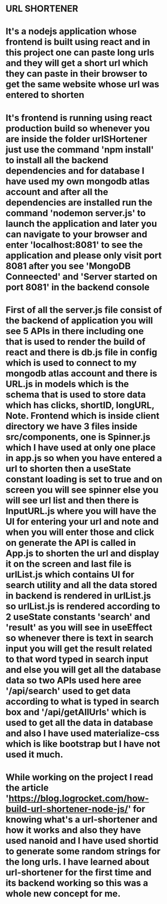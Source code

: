 # URL SHORTENER

# It's a nodejs application whose frontend is built using react and in this project one can paste long urls and they will get a short url which they can paste in their browser to get the same website whose url was entered to shorten

# It's frontend is running using react production build so whenever you are inside the folder urlSHortener just use the command 'npm install' to install all the backend dependencies and for database I have used my own mongodb atlas account and after all the dependencies are installed run the command 'nodemon server.js' to launch the application and later you can navigate to your browser and enter 'localhost:8081' to see the application and please only visit port 8081 after you see 'MongoDB Conneected' and 'Server started on port 8081' in the backend console

# First of all the server.js file consist of the backend of application you will see 5 APIs in there including one that is used to render the build of react and there is db.js file in config which is used to connect to my mongodb atlas account and there is URL.js in models which is the schema that is used to store data which has clicks, shortID, longURL, Note. Frontend which is inside client directory we have 3 files inside src/components, one is Spinner.js which  I have used at only one place in app.js so when you have entered a url to shorten then a useState constant loading is set to true and on screen you will see spinner else you will see url list and then there is InputURL.js where you will have the UI for entering your url and note and when you will enter those and click on generate the API is called in App.js to shorten the url and display it on the screen and last file is urlList.js which contains UI for search utility and all the data stored in backend is rendered in urlList.js so urlList.js is rendered according to 2 useState constants 'search' and 'result' as you will see in useEffect so whenever there is text in search input you will get the result related to that word typed in search input and else you will get all the database data so two APIs used here aree '/api/search' used to get data according to what is typed in search box and '/api/getAllUrls' which is used to get all the data in database and also I have used materialize-css which is like bootstrap but I have not used it much.

# While working on the project I read the article 'https://blog.logrocket.com/how-build-url-shortener-node-js/' for knowing what's a url-shortener and how it works and also they have used nanoid and I have used shortid to generate some random strings for the long urls. I have learned about url-shortener for the first time and its backend working so this was a whole new concept for me.
